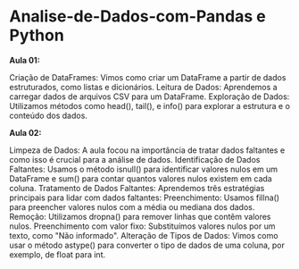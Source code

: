 # Analise-de-Dados-com-Pandas e Python
**Aula 01:**

Criação de DataFrames: Vimos como criar um DataFrame a partir de dados estruturados, como listas e dicionários.
Leitura de Dados: Aprendemos a carregar dados de arquivos CSV para um DataFrame.
Exploração de Dados: Utilizamos métodos como head(), tail(), e info() para explorar a estrutura e o conteúdo dos dados.

**Aula 02:**

Limpeza de Dados: A aula focou na importância de tratar dados faltantes e como isso é crucial para a análise de dados.
Identificação de Dados Faltantes: Usamos o método isnull() para identificar valores nulos em um DataFrame e sum() para contar quantos valores nulos existem em cada coluna.
Tratamento de Dados Faltantes: Aprendemos três estratégias principais para lidar com dados faltantes:
Preenchimento: Usamos fillna() para preencher valores nulos com a média ou mediana dos dados.
Remoção: Utilizamos dropna() para remover linhas que contêm valores nulos.
Preenchimento com valor fixo: Substituímos valores nulos por um texto, como "Não informado".
Alteração de Tipos de Dados: Vimos como usar o método astype() para converter o tipo de dados de uma coluna, por exemplo, de float para int.
